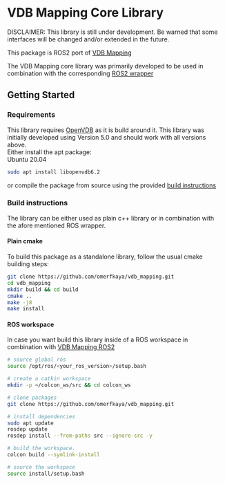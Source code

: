 VDB Mapping Core Library
===
DISCLAIMER: This library is still under development. Be warned that some interfaces will be changed and/or extended in the future.

This package is ROS2 port of [VDB Mapping](https://github.com/fzi-forschungszentrum-informatik/vdb_mapping)

The VDB Mapping core library was primarily developed to be used in combination with the corresponding [ROS2 wrapper](https://github.com/omerfkaya/vdb_mapping_ros2)

## Getting Started

### Requirements
This library requires [OpenVDB](https://www.openvdb.org/) as it is build around it. This library was initially developed using Version 5.0 and should work with all versions above.  
 Either install the apt package:  
 Ubuntu 20.04
 ``` bash
 sudo apt install libopenvdb6.2
 ```
or compile the package from source using the provided [build instructions](https://github.com/AcademySoftwareFoundation/openvdb)

### Build instructions

The library can be either used as plain c++ library or in combination with the afore mentioned ROS wrapper.

#### Plain cmake
To build this package as a standalone library, follow the usual cmake building steps:
``` bash
git clone https://github.com/omerfkaya/vdb_mapping.git
cd vdb_mapping
mkdir build && cd build
cmake ..
make -j8
make install
```

#### ROS workspace
In case you want build this library inside of a ROS workspace in combination with [VDB Mapping ROS2](https://github.com/omerfkaya/vdb_mapping_ros2)

``` bash
# source global ros
source /opt/ros/<your_ros_version>/setup.bash

# create a catkin workspace
mkdir -p ~/colcon_ws/src && cd colcon_ws

# clone packages
git clone https://github.com/omerfkaya/vdb_mapping.git

# install dependencies
sudo apt update
rosdep update
rosdep install --from-paths src --ignore-src -y

# build the workspace.
colcon build --symlink-install

# source the workspace
source install/setup.bash

```